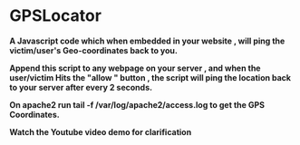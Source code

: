 # GPSLocator
<p><b>A Javascript code which when embedded in your website , will ping the victim/user's Geo-coordinates back to you.</p></b>

<p><b>Append this script to any webpage on your server , and when the user/victim Hits the "allow " button , the script will ping the location back to your server after every 2 seconds.</p></b>

<p><b>On apache2 run tail -f /var/log/apache2/access.log to get the GPS Coordinates. </p></b>

<p><b> Watch the Youtube video demo for clarification </p></b>
